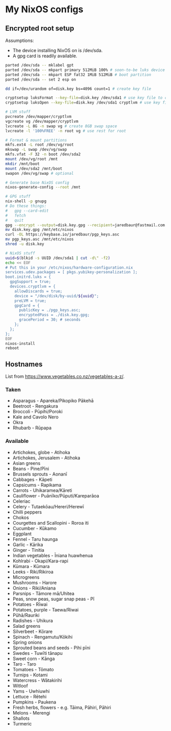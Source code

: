 # My NixOS configs

## Encrypted root setup

Assumptions:

- The device installing NixOS on is /dev/sda.
- A gpg card is readily available.

```bash
parted /dev/sda -- mklabel gpt
parted /dev/sda -- mkpart primary 512MiB 100% # soon-to-be luks device
parted /dev/sda -- mkpart ESP fat32 1MiB 512MiB # boot partition
parted /dev/sda -- set 2 esp on

dd if=/dev/urandom of=disk.key bs=4096 count=1 # create key file

cryptsetup luksFormat --key-file=disk.key /dev/sda1 # use key file to create luks device
cryptsetup luksOpen --key-file=disk.key /dev/sda1 cryptlvm # use key file to open luks device

# LVM stuff
pvcreate /dev/mapper/cryptlvm
vgcreate vg /dev/mapper/cryptlvm
lvcreate -L 8G -n swap vg # create 8GB swap space
lvcreate -l '100%FREE' -n root vg # use rest for root

# Format & mount partitions
mkfs.ext4 -L root /dev/vg/root
mkswap -L swap /dev/vg/swap
mkfs.vfat -F 32 -n boot /dev/sda2
mount /dev/vg/root /mnt
mkdir /mnt/boot
mount /dev/sda2 /mnt/boot
swapon /dev/vg/swap # optional

# Generate base NixOS config
nixos-generate-config --root /mnt

# GPG stuff
nix-shell -p gnupg
# Do these things:
#   gpg --card-edit
#   fetch
#   quit
gpg --encrypt --output=disk.key.gpg --recipient=jaredbaur@fastmail.com disk.key # encrypt key file
mv disk.key.gpg /mnt/etc/nixos
curl -OL https://keybase.io/jaredbaur/pgp_keys.asc
mv pgp_keys.asc /mnt/etc/nixos
shred -u disk.key

# NixOS stuff
uuid=$(blkid -s UUID /dev/sda1 | cut -d\" -f2)
echo << EOF
# Put this in your /etc/nixos/hardware-configuration.nix
services.udev.packages = [ pkgs.yubikey-personalization ];
boot.initrd.luks = {
  gpgSupport = true;
  devices.cryptlvm = {
    allowDiscards = true;
    device = "/dev/disk/by-uuid/${uuid}";
    preLVM = true;
    gpgCard = {
      publicKey = ./pgp_keys.asc;
      encryptedPass = ./disk.key.gpg;
      gracePeriod = 30; # seconds
    };
  };
};
EOF
nixos-install
reboot
```

## Hostnames

List from https://www.vegetables.co.nz/vegetables-a-z/.

### Taken

- Asparagus - Apareka/Pikopiko Pākehā
- Beetroot - Rengakura
- Broccoli - Pūpihi/Poroki
- Kale and Cavolo Nero
- Okra
- Rhubarb - Rūpapa

### Available

- Artichokes, globe - Atihoka
- Artichokes, Jerusalem - Atihoka
- Asian greens
- Beans - Pine/Pīni
- Brussels sprouts - Aonanī
- Cabbages - Kāpeti
- Capsicums - Rapikama
- Carrots - Uhikaramea/Kāreti
- Cauliflower - Puānīko/Pūputi/Kareparāoa
- Celeriac
- Celery - Tutaekōau/Hereri/Herewī
- Chilli peppers
- Chokos
- Courgettes and Scallopini - Roroa iti
- Cucumber - Kūkamo
- Eggplant
- Fennel - Taru haunga
- Garlic - Kārika
- Ginger - Tinitia
- Indian vegetables - Īniana huawhenua
- Kohlrabi - Okapi/Kara-rapi
- Kūmara - Kūmara
- Leeks - Riki/Rikiroa
- Microgreens
- Mushrooms - Harore
- Onions - Riki/Aniana
- Parsnips - Tāmore mā/Uhitea
- Peas, snow peas, sugar snap peas - Pī
- Potatoes - Rīwai
- Potatoes, purple - Taewa/Riwai
- Pūhā/Rauriki
- Radishes - Uhikura
- Salad greens
- Silverbeet - Kōrare
- Spinach - Rengamutu/Kōkihi
- Spring onions
- Sprouted beans and seeds - Pihi pīni
- Swedes - Tuwīti tānapu
- Sweet corn - Kānga
- Taro - Taro
- Tomatoes - Tōmato
- Turnips - Kotami
- Watercress - Wātakirihi
- Witloof
- Yams - Uwhiuwhi
- Lettuce - Rētehi
- Pumpkins - Paukena
- Fresh herbs, flowers - e.g. Tāima, Pāhiri, Pāhiri
- Melons - Merengi 
- Shallots
- Turmeric
